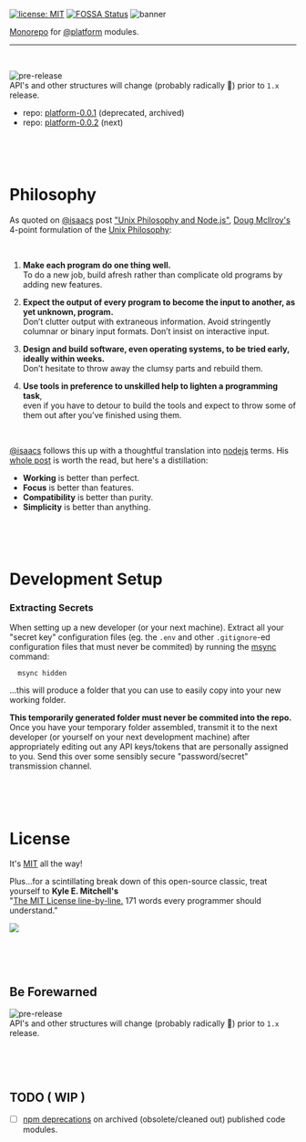 [![license: MIT](https://img.shields.io/badge/license-MIT-blue.svg)](https://opensource.org/licenses/MIT)
[![FOSSA Status](https://app.fossa.com/api/projects/git%2Bgithub.com%2Fuiharness%2Fplatform.svg?type=shield)](https://app.fossa.com/projects/git%2Bgithub.com%2Fuiharness%2Fplatform?ref=badge_shield)
![banner](https://user-images.githubusercontent.com/185555/88729229-76ac1280-d187-11ea-81c6-14146ec64848.png)

[Monorepo](https://en.wikipedia.org/wiki/Monorepo) for [@platform](https://www.npmjs.com/org/platform) modules.

---

<p>&nbsp;</p>

![pre-release](https://img.shields.io/badge/Status-pre--release-orange.svg)  
API's and other structures will change (probably radically 🐷) prior to `1.x` release.

- repo: [platform-0.0.1](https://github.com/uiharness/platform-0.0.1) (deprecated, archived)
- repo: [platform-0.0.2](https://github.com/philcockfield/platform-0.0.2) (next)



<p>&nbsp;</p>
<p>&nbsp;</p>


# Philosophy

As quoted on [@isaacs](https://www.npmjs.com/~isaacs) post ["Unix Philosophy and Node.js"](https://blog.izs.me/2013/04/unix-philosophy-and-nodejs), [Doug McIlroy's](https://en.wikipedia.org/wiki/Douglas_McIlroy) 4-point formulation of the [Unix Philosophy](http://www.catb.org/esr/writings/taoup/html/ch01s06.html):

<p>&nbsp;</p>

1. **Make each program do one thing well.**  
   To do a new job, build afresh rather than complicate old programs by adding new features.


2. **Expect the output of every program to become the input to another, as yet unknown, program.**  
   Don’t clutter output with extraneous information. Avoid stringently columnar or binary input formats. Don’t insist on interactive input.


3. **Design and build software, even operating systems, to be tried early, ideally within weeks.**  
Don’t hesitate to throw away the clumsy parts and rebuild them.


4. **Use tools in preference to unskilled help to lighten a programming task**,  
   even if you have to detour to build the tools and expect to throw some of them out after you’ve finished using them.

<p>&nbsp;</p>

[@isaacs](https://www.npmjs.com/~isaacs) follows this up with a thoughtful translation into [nodejs](https://nodejs.org) terms. His [whole post](https://blog.izs.me/2013/04/unix-philosophy-and-nodejs) is worth the read, but here's a distillation:

- **Working** is better than perfect.
- **Focus** is better than features.
- **Compatibility** is better than purity.
- **Simplicity** is better than anything.


<p>&nbsp;</p>
<p>&nbsp;</p>


# Development Setup

### Extracting Secrets

When setting up a new developer (or your next machine). Extract all your "secret key" configuration files (eg. the `.env` and other `.gitignore`-ed configuration files that must never be commited) by running the [msync](https://github.com/philcockfield/msync) command:


      msync hidden


...this will produce a folder that you can use to easily copy into your new working folder.  

**This temporarily generated folder must never be commited into the repo.**  Once you have your temporary folder assembled, transmit it to the next developer (or yourself on your next development machine) after appropriately editing out any API keys/tokens that are personally assigned to you. Send this over some sensibly secure "password/secret" transmission channel.


<p>&nbsp;</p>
<p>&nbsp;</p>


# License
It's [MIT](LICENSE) all the way!  

Plus...for a scintillating break down of this open-source classic, treat yourself to **Kyle E. Mitchell's**  
"[The MIT License line-by-line.](https://writing.kemitchell.com/2016/09/21/MIT-License-Line-by-Line.html) 171 words every programmer should understand."

<a href="https://app.fossa.io/projects/git%2Bgithub.com%2Fuiharness%2Fplatform?ref=badge_large" alt="FOSSA Status"><img src="https://app.fossa.io/api/projects/git%2Bgithub.com%2Fuiharness%2Fplatform.svg?type=large"/></a>

<p>&nbsp;</p>
<p>&nbsp;</p>



## Be Forewarned
![pre-release](https://img.shields.io/badge/Status-pre--release-orange.svg)  
API's and other structures will change (probably radically 🐷) prior to `1.x` release.


<p>&nbsp;</p>
<p>&nbsp;</p>



## TODO ( WIP )

- [ ] [npm deprecations](https://docs.npmjs.com/cli/v7/commands/npm-deprecate) on archived (obsolete/cleaned out) published code modules.